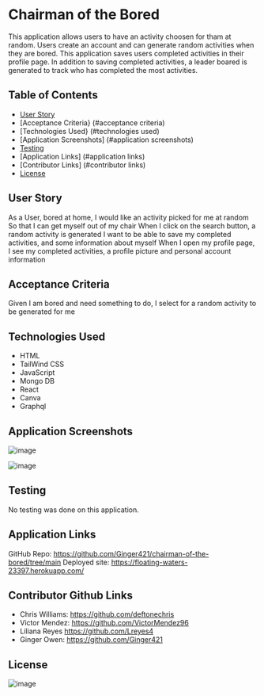 # Chairman of the Bored

This application allows users to have an activity choosen for tham at random. Users create an account and can generate random activities when they are bored. This application saves users completed activities in their profile page. In addition to saving completed activities, a leader boared is generated to track who has completed the most activities.

## Table of Contents
* [User Story](#user)
* [Acceptance Criteria} (#acceptance criteria)
* [Technologies Used} (#technologies used)
* [Application Screenshots] (#application screenshots)
* [Testing](#testing)
* [Application Links] (#application links)
* [Contributor Links] (#contributor links)
* [License](#)

## User Story
As a User, bored at home, I would like an activity picked for me at random
So that I can get myself out of my chair
When I click on the search button, a random activity is generated
I want to be able to save my completed activities, and some information about myself
When I open my profile page, I see my completed activities, a profile picture and personal account information

## Acceptance Criteria
Given I am bored and need something to do,
I select for a random activity to be generated for me

## Technologies Used
- HTML
- TailWind CSS
- JavaScript
- Mongo DB
- React
- Canva
- Graphql

## Application Screenshots
![image](https://user-images.githubusercontent.com/101539821/194795484-2bc08084-5537-4e78-ae59-f3933b0b8db9.png)

![image](https://user-images.githubusercontent.com/101539821/195414892-b2d2f0c2-f52b-44f6-b511-97bc84856cf2.png)

## Testing
No testing was done on this application.

## Application Links
GitHub Repo: https://github.com/Ginger421/chairman-of-the-bored/tree/main
Deployed site: https://floating-waters-23397.herokuapp.com/

## Contributor Github Links
- Chris Williams: https://github.com/deftonechris
- Victor Mendez: https://github.com/VictorMendez96
- Liliana Reyes https://github.com/Lreyes4
- Ginger Owen: https://github.com/Ginger421

## License
![image](https://user-images.githubusercontent.com/101539821/195421059-805de698-7c7b-4c08-9cad-a43288852310.png)

